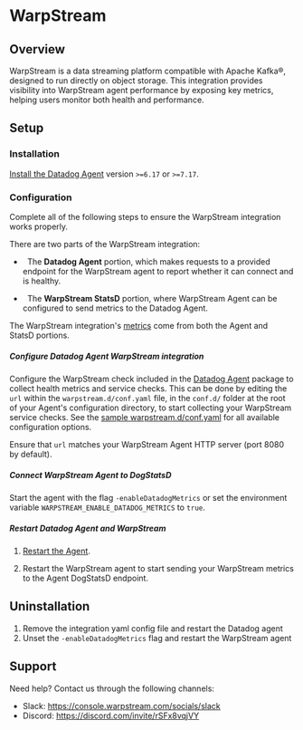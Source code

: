 # WarpStream

## Overview

WarpStream is a data streaming platform compatible with Apache Kafka®, designed to run directly on object storage. This integration provides visibility into WarpStream agent performance by exposing key metrics, helping users monitor both health and performance.

## Setup

### Installation

[Install the Datadog Agent][1] version `>=6.17` or `>=7.17`.

### Configuration

Complete all of the following steps to ensure the WarpStream integration works properly.

There are two parts of the WarpStream integration:

-   The **Datadog Agent** portion, which makes requests to a provided endpoint for the WarpStream agent to report whether it can connect and is healthy.

-   The **WarpStream StatsD** portion, where WarpStream Agent can be configured to send metrics to the Datadog Agent.

The WarpStream integration's [metrics][2] come from both the Agent and StatsD portions.

##### Configure Datadog Agent WarpStream integration

Configure the WarpStream check included in the [Datadog Agent][3] package to collect health metrics and service checks. This can be done by editing the `url` within the `warpstream.d/conf.yaml` file, in the `conf.d/` folder at the root of your Agent's configuration directory, to start collecting your WarpStream service checks. See the [sample warpstream.d/conf.yaml][4] for all available configuration options.

Ensure that `url` matches your WarpStream Agent HTTP server (port 8080 by default).

##### Connect WarpStream Agent to DogStatsD

Start the agent with the flag `-enableDatadogMetrics` or set the environment variable `WARPSTREAM_ENABLE_DATADOG_METRICS` to `true`.

##### Restart Datadog Agent and WarpStream

1. [Restart the Agent][5].

2. Restart the WarpStream agent to start sending your WarpStream metrics to the Agent DogStatsD endpoint.

## Uninstallation

1. Remove the integration yaml config file and restart the Datadog agent
2. Unset the `-enableDatadogMetrics` flag and restart the WarpStream agent

## Support

Need help? Contact us through the following channels:
- Slack: https://console.warpstream.com/socials/slack
- Discord: https://discord.com/invite/rSFx8vqjVY



[1]: https://docs.datadoghq.com/developers/dogstatsd/
[2]: https://github.com/warpstreamlabs/integrations-extras/tree/epot/tier/warpstream#metrics
[3]: https://app.datadoghq.com/account/settings/agent/latest
[4]: https://github.com/DataDog/integrations-extras/blob/master/warpstream/datadog_checks/warpstream/data/conf.yaml.example
[5]: https://github.com/DataDog/integrations-extras/blob/master/warpstream/metadata.csv